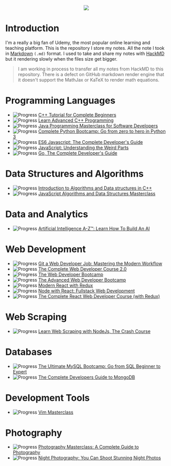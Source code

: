 <p align="center">
  <img src="https://i.imgur.com/uNDQCAW.png">
</p>

# Introduction

I'm a really a big fan of Udemy, the most popular online learning and teaching platform. This is the repository I store my notes. All the note I took in [Markdown](https://daringfireball.net/projects/markdown/syntax) `(.md)` format. I used to take and share my notes with [HackMD](https://hackmd.io/) but it rendering slowly when the files size get bigger.

> I am working in process to transfer all my notes from HackMD to this repository. There is a defect on GitHub markdown render engine that it doesn't support the MathJax or KaTeX to render math equations.

# Programming Languages

- ![Progress](http://progressed.io/bar/92) [C++ Tutorial for Complete Beginners](./docs/C%2B%2B%20Tutorial%20for%20Complete%20Beginners/)
- ![Progress](http://progressed.io/bar/22) [Learn Advanced C++ Programming](./docs/Learn%20Advanced%20C%2B%2B%20Programming/)
- ![Progress](http://progressed.io/bar/29) [Java Programming Masterclass for Software Developers](./docs/Java%20Programming%20Masterclass%20for%20Software%20Developers/)
- ![Progress](http://progressed.io/bar/100) [Complete Python Bootcamp: Go from zero to hero in Python 3](./docs/Complete%20Python%20Bootcamp%2C%20Go%20from%20zero%20to%20hero%20in%20Python%203/)
- ![Progress](http://progressed.io/bar/100) [ES6 Javascript: The Complete Developer's Guide](./docs/ES6%20Javascript%2C%20The%20Complete%20Developer's%20Guide/)
- ![Progress](http://progressed.io/bar/100) [JavaScript: Understanding the Weird Parts](./docs/JavaScript%2C%20Understanding%20the%20Weird%20Parts/)
- ![Progress](http://progressed.io/bar/100) [Go, The Complete Developer's Guide](./docs/Go%2C%20The%20Complete%20Developer's%20Guide/)

# Data Structures and Algorithms

- ![Progress](http://progressed.io/bar/100) [Introduction to Algorithms and Data structures in C++](./docs/Introduction%20to%20Algorithms%20and%20Data%20structures%20in%20C%2B%2B/)
- ![Progress](http://progressed.io/bar/100) [JavaScript Algorithms and Data Structures Masterclass](./docs/JavaScript%20Algorithms%20and%20Data%20Structures%20Masterclass/)

# Data and Analytics

- ![Progress](http://progressed.io/bar/45) [Artificial Intelligence A-Z™: Learn How To Build An AI](./docs/Artificial%20Intelligence%20A-Z™%2C%20Learn%20How%20To%20Build%20An%20AI/)

# Web Development

- ![Progress](http://progressed.io/bar/100) [Git a Web Developer Job: Mastering the Modern Workflow](./docs/Git%20a%20Web%20Developer%20Job%20Mastering%20the%20Modern%20Workflow/)
- ![Progress](http://progressed.io/bar/100) [The Complete Web Developer Course 2.0]()
- ![Progress](http://progressed.io/bar/100) [The Web Developer Bootcamp](./docs/The%20Web%20Developer%20Bootcamp/)
- ![Progress](http://progressed.io/bar/80) [The Advanced Web Developer Bootcamp](./docs/The%20Advanced%20Web%20Developer%20Bootcamp/)
- ![Progress](http://progressed.io/bar/100) [Modern React with Redux](./docs/Modern%20React%20with%20Redux/)
- ![Progress](http://progressed.io/bar/71) [Node with React: Fullstack Web Development](./docs/Node%20with%20React%2C%20Fullstack%20Web%20Development/)
- ![Progress](http://progressed.io/bar/100) [The Complete React Web Developer Course (with Redux)](./docs/The%20Complete%20React%20Web%20Developer%20Course%20(with%20Redux)/)

# Web Scraping

- ![Progress](http://progressed.io/bar/100) [Learn Web Scraping with NodeJs, The Crash Course](./docs/Learn%20Web%20Scraping%20with%20NodeJs%2C%20The%20Crash%20Course/)

# Databases

- ![Progress](http://progressed.io/bar/100) [The Ultimate MySQL Bootcamp: Go from SQL Beginner to Expert](./docs/The%20Ultimate%20MySQL%20Bootcamp%2C%20Go%20from%20SQL%20Beginner%20to%20Expert/)
- ![Progress](http://progressed.io/bar/20) [The Complete Developers Guide to MongoDB](./docs/The%20Complete%20Developers%20Guide%20to%20MongoDB/)

# Development Tools

- ![Progress](http://progressed.io/bar/100) [Vim Masterclass](./docs/Vim%20Masterclass/)

# Photography

- ![Progress](http://progressed.io/bar/3) [Photography Masterclass: A Complete Guide to Photography](./docs/Photography%20Masterclass%2C%20A%20Complete%20Guide%20to%20Photography/)
- ![Progress](http://progressed.io/bar/0) [Night Photography: You Can Shoot Stunning Night Photos](./docs/Night%20Photography%2C%20You%20Can%20Shoot%20Stunning%20Night%20Photos/)
